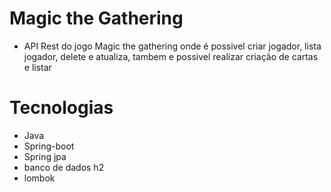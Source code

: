 # Magic the Gathering

- API Rest do jogo Magic the gathering onde é possivel criar jogador, lista jogador, delete e atualiza, tambem e possivel realizar criação de cartas e listar


# Tecnologias

- Java
- Spring-boot
- Spring jpa
- banco de dados h2
- lombok

